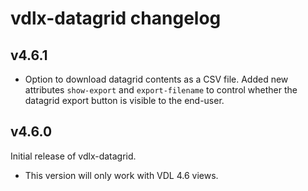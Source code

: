 # vdlx-datagrid changelog

## v4.6.1

- Option to download datagrid contents as a CSV file. Added new attributes `show-export` and `export-filename` to control 
  whether the datagrid export button is visible to the end-user.

## v4.6.0

Initial release of vdlx-datagrid.

- This version will only work with VDL 4.6 views.
